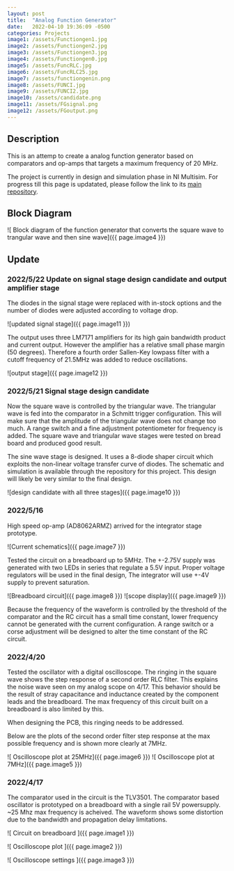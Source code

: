 ```yaml
---
layout: post
title:  "Analog Function Generator"
date:   2022-04-10 19:36:09 -0500
categories: Projects
image1: /assets/Functiongen1.jpg
image2: /assets/Functiongen2.jpg
image3: /assets/Functiongen3.jpg
image4: /assets/Functiongen0.jpg
image5: /assets/FuncRLC.jpg
image6: /assets/FuncRLC25.jpg
image7: /assets/functiongenin.png
image8: /assets/FUNCI.jpg
image9: /assets/FUNCI2.jpg
image10: /assets/candidate.png
image11: /assets/FGsignal.png
image12: /assets/FGoutput.png
---
```


## Description
This is an attemp to create a analog function generator based on comparators and op-amps that targets a maximum frequency of 20 MHz.

The project is currently in design and simulation phase in NI Multisim. For progress till this page is updatated, please follow the link to its [main repository](https://github.com/dexuantang/Analog-Function-Gen/tree/main/Simulations).

## Block Diagram

![ Block diagram of the function generator that converts the square wave to trangular wave and then sine wave]({{ page.image4 }})


## Update

### 2022/5/22 Update on signal stage design candidate and output amplifier stage

The diodes in the signal stage were replaced with in-stock options and the number of diodes were adjusted according to voltage drop.

![updated signal stage]({{ page.image11 }})

The output uses three LM7171 amplifiers for its high gain bandwidth product and current output. However the amplifier has a relative small phase margin (50 degrees). Therefore a fourth order Sallen-Key lowpass filter with a cutoff frequency of 21.5MHz was added to reduce oscillations.

![output stage]({{ page.image12 }})

### 2022/5/21 Signal stage design candidate

Now the square wave is controlled by the triangular wave. The triangular wave is fed into the comparator in a Schmitt trigger configuration. This will make sure that the amplitude of the triangular wave does not change too much. A range switch and a fine adjustment potentiometer for frequency is added. The square wave and triangular wave stages were tested on bread board and produced good result.

The sine wave stage is designed. It uses a 8-diode shaper circuit which exploits the non-linear voltage transfer curve of diodes. The schematic and simulation is available through the repository for this project. This design will likely be very similar to the final design.

![design candidate with all three stages]({{ page.image10 }})

### 2022/5/16

High speed op-amp (AD8062ARMZ) arrived for the integrator stage prototype.

![Current schematics]({{ page.image7 }})

Tested the circuit on a breadboard up to 5MHz. The +-2.75V supply was generated with two LEDs in series that regulate a 5.5V input. Proper voltage regulators will be used in the final design, The integrator will use +-4V supply to prevent saturation.

![Breadboard circuit]({{ page.image8 }})
![scope display]({{ page.image9 }})

Because the frequency of the waveform is controlled by the threshold of the comparator and the RC circuit has a small time constant, lower frequency cannot be generated with the current configuration. A range switch or a corse adjustment will be designed to alter the time constant of the RC circuit.

### 2022/4/20

Tested the oscillator with a digital oscilloscope. The ringing in the square wave shows the step response of a second order RLC filter. This explains the noise wave seen on my analog scope on 4/17. This behavior should be the result of stray capacitance and inductance created by the component leads and the breadboard. The max frequency of this circuit built on a breadboard is also limited by this.

When designing the PCB, this ringing needs to be addressed.

Below are the plots of the second order filter step response at the max possible frequency and is shown more clearly at 7MHz.


![ Oscilloscope plot at 25MHz]({{ page.image6 }})
![ Oscilloscope plot at 7MHz]({{ page.image5 }})


### 2022/4/17

The comparator used in the circuit is the TLV3501.
The comparator based oscillator is prototyped on a breadboard with a single rail 5V powersupply. ~25 Mhz max frequency is acheived. The waveform shows some distortion due to the bandwidth and propagation delay limitations.

![ Circuit on breadboard ]({{ page.image1 }})

![ Oscilloscope plot ]({{ page.image2 }})

![ Oscilloscope settings ]({{ page.image3 }})
